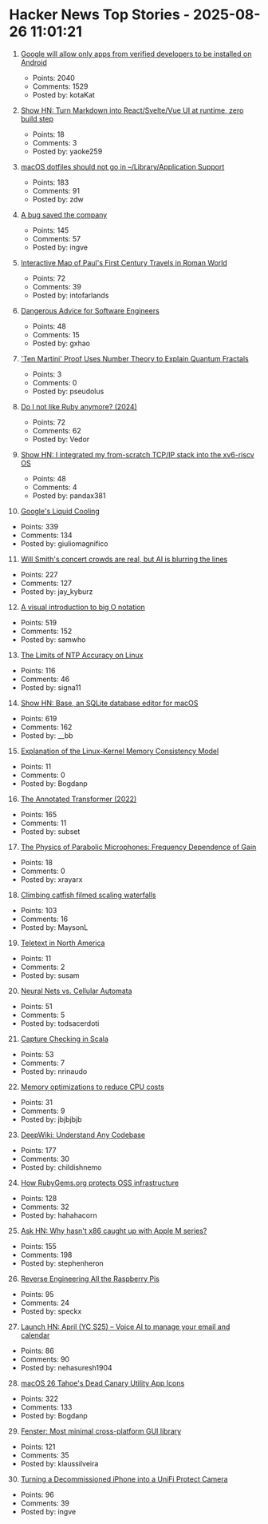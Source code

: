 # Hacker News Top Stories - 2025-08-26 11:01:21

1. [Google will allow only apps from verified developers to be installed on Android](https://9to5google.com/2025/08/25/android-apps-developer-verification/)
   - Points: 2040
   - Comments: 1529
   - Posted by: kotaKat

2. [Show HN: Turn Markdown into React/Svelte/Vue UI at runtime, zero build step](https://markdown-ui.com/)
   - Points: 18
   - Comments: 3
   - Posted by: yaoke259

3. [macOS dotfiles should not go in –/Library/Application Support](https://becca.ooo/blog/macos-dotfiles/)
   - Points: 183
   - Comments: 91
   - Posted by: zdw

4. [A bug saved the company](https://weblog.rogueamoeba.com/2025/08/21/when-a-bug-saved-the-company/)
   - Points: 145
   - Comments: 57
   - Posted by: ingve

5. [Interactive Map of Paul's First Century Travels in Roman World](https://www.intofarlands.com/map-of-pauls-journeys)
   - Points: 72
   - Comments: 39
   - Posted by: intofarlands

6. [Dangerous Advice for Software Engineers](https://www.seangoedecke.com/dangerous-advice/)
   - Points: 48
   - Comments: 15
   - Posted by: gxhao

7. ['Ten Martini' Proof Uses Number Theory to Explain Quantum Fractals](https://www.quantamagazine.org/ten-martini-proof-uses-number-theory-to-explain-quantum-fractals-20250825/)
   - Points: 3
   - Comments: 0
   - Posted by: pseudolus

8. [Do I not like Ruby anymore? (2024)](https://sgt.hootr.club/molten-matter/maybe-i-like-python-now/)
   - Points: 72
   - Comments: 62
   - Posted by: Vedor

9. [Show HN: I integrated my from-scratch TCP/IP stack into the xv6-riscv OS](https://github.com/pandax381/xv6-riscv-net)
   - Points: 48
   - Comments: 4
   - Posted by: pandax381

10. [Google's Liquid Cooling](https://chipsandcheese.com/p/googles-liquid-cooling-at-hot-chips)
   - Points: 339
   - Comments: 134
   - Posted by: giuliomagnifico

11. [Will Smith's concert crowds are real, but AI is blurring the lines](https://waxy.org/2025/08/will-smiths-concert-crowds-were-real-but-ai-is-blurring-the-lines/)
   - Points: 227
   - Comments: 127
   - Posted by: jay_kyburz

12. [A visual introduction to big O notation](https://samwho.dev/big-o/)
   - Points: 519
   - Comments: 152
   - Posted by: samwho

13. [The Limits of NTP Accuracy on Linux](https://scottstuff.net/posts/2025/05/19/ntp-limits/)
   - Points: 116
   - Comments: 46
   - Posted by: signa11

14. [Show HN: Base, an SQLite database editor for macOS](https://menial.co.uk/base/)
   - Points: 619
   - Comments: 162
   - Posted by: __bb

15. [Explanation of the Linux-Kernel Memory Consistency Model](https://raw.githubusercontent.com/torvalds/linux/refs/heads/master/tools/memory-model/Documentation/explanation.txt)
   - Points: 11
   - Comments: 0
   - Posted by: Bogdanp

16. [The Annotated Transformer (2022)](https://nlp.seas.harvard.edu/annotated-transformer/)
   - Points: 165
   - Comments: 11
   - Posted by: subset

17. [The Physics of Parabolic Microphones: Frequency Dependence of Gain](https://legallyblindbirding.net/2023/10/13/frequency-dependence-of-parabolic-microphone-gain/)
   - Points: 18
   - Comments: 0
   - Posted by: xrayarx

18. [Climbing catfish filmed scaling waterfalls](https://www.science.org/content/article/thousands-climbing-catfish-filmed-scaling-waterfalls)
   - Points: 103
   - Comments: 16
   - Posted by: MaysonL

19. [Teletext in North America](https://computer.rip/2025-08-25-teletext-in-north-america.html)
   - Points: 11
   - Comments: 2
   - Posted by: susam

20. [Neural Nets vs. Cellular Automata](https://www.nets-vs-automata.net/)
   - Points: 51
   - Comments: 5
   - Posted by: todsacerdoti

21. [Capture Checking in Scala](https://nrinaudo.github.io/articles/capture_checking.html)
   - Points: 53
   - Comments: 7
   - Posted by: nrinaudo

22. [Memory optimizations to reduce CPU costs](https://ayende.com/blog/203011-A/memory-optimizations-to-reduce-cpu-costs)
   - Points: 31
   - Comments: 9
   - Posted by: jbjbjbjb

23. [DeepWiki: Understand Any Codebase](https://www.aitidbits.ai/p/deepwiki)
   - Points: 177
   - Comments: 30
   - Posted by: childishnemo

24. [How RubyGems.org protects OSS infrastructure](https://blog.rubygems.org/2025/08/25/rubygems-security-response.html)
   - Points: 128
   - Comments: 32
   - Posted by: hahahacorn

25. [Ask HN: Why hasn't x86 caught up with Apple M series?](undefined)
   - Points: 155
   - Comments: 198
   - Posted by: stephenheron

26. [Reverse Engineering All the Raspberry Pis](https://www.jeffgeerling.com/blog/2025/reverse-engineering-all-raspberry-pis)
   - Points: 95
   - Comments: 24
   - Posted by: speckx

27. [Launch HN: April (YC S25) – Voice AI to manage your email and calendar](undefined)
   - Points: 86
   - Comments: 90
   - Posted by: nehasuresh1904

28. [macOS 26 Tahoe's Dead Canary Utility App Icons](https://daringfireball.net/2025/08/macos_26_tahoes_dead_canary_utility_app_icons)
   - Points: 322
   - Comments: 133
   - Posted by: Bogdanp

29. [Fenster: Most minimal cross-platform GUI library](https://github.com/zserge/fenster)
   - Points: 121
   - Comments: 35
   - Posted by: klaussilveira

30. [Turning a Decommissioned iPhone into a UniFi Protect Camera](https://www.caseyliss.com/2025/8/15/a-rube-goldberg-camera)
   - Points: 96
   - Comments: 39
   - Posted by: ingve

